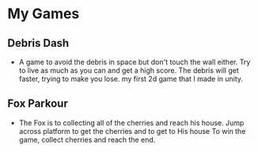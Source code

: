 # My Games


## Debris Dash
  - A game to avoid the debris in space but don't touch the wall either. Try to live as much as you can and get a high score. The debris will get faster, trying to make you lose. my first 2d game that I made in unity.
## Fox Parkour
  - The Fox is to collecting all of the cherries and reach his house. Jump across platform to get the cherries and to get to His house To win the game, collect cherries and reach the end.
